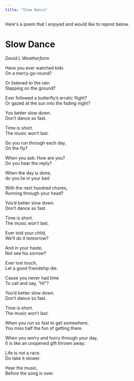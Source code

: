 ```yaml
---
title: "Slow Dance"
---
```


Here's a poem that I enjoyed and would like to repost below.

# Slow Dance
*David L Weatherform*

Have you ever watched kids<br />
On a merry-go-round?

Or listened to the rain<br />
Slapping on the ground?

Ever followed a butterfly’s erratic flight?<br />
Or gazed at the sun into the fading night?

You better slow down.<br />
Don’t dance so fast.

Time is short.<br />
The music won’t last.

Do you run through each day,<br />
On the fly?

When you ask: How are you?<br />
Do you hear the reply?

When the day is done,<br />
do you lie in your bed

With the next hundred chores,<br />
Running through your head?

You’d better slow down.<br />
Don’t dance so fast.

Time is short.<br />
The music won’t last.

Ever told your child,<br />
We’ll do it tomorrow?

And in your haste,<br />
Not see his sorrow?

Ever lost touch,<br />
Let a good friendship die.

Cause you never had time<br />
To call and say, "Hi"?

You’d better slow down.<br />
Don’t dance so fast.

Time is short.<br />
The music won’t last.

When you run so fast to get somewhere,<br />
You miss half the fun of getting there.

When you worry and hurry through your day,<br />
It is like an unopened gift thrown away.

Life is not a race.<br />
Do take it slower.

Hear the music,<br />
Before the song is over.
